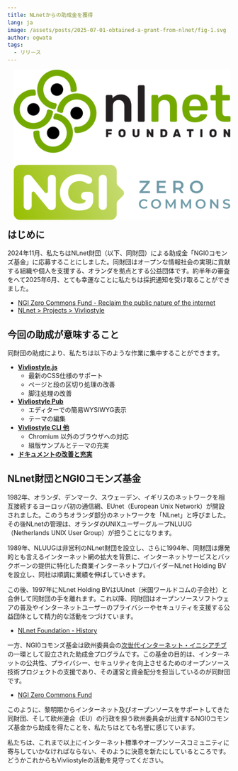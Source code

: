 ```yaml
---
title: NLnetからの助成金を獲得
lang: ja
image: /assets/posts/2025-07-01-obtained-a-grant-from-nlnet/fig-1.svg
author: ogwata
tags:
  - リリース
---
```


<div style="float: right; margin: 0 0 1em 1em;"><img src="/assets/posts/2025-07-01-obtained-a-grant-from-nlnet/fig-1.svg" alt="NLnet" style="width: 500px;" /></div>


## はじめに

2024年11月、私たちはNLnet財団（以下、同財団）による助成金「NGI0コモンズ基金」に応募することにしました。同財団はオープンな情報社会の実現に貢献する組織や個人を支援する、オランダを拠点とする公益団体です。約半年の審査をへて2025年6月、とても幸運なことに私たちは採択通知を受け取ることができました。

- [NGI Zero Commons Fund - Reclaim the public nature of the internet](https://nlnet.nl/commonsfund/)
- [NLnet > Projects > Vivliostyle](https://nlnet.nl/project/Vivliostyle/)

## 今回の助成が意味すること

同財団の助成により、私たちは以下のような作業に集中することができます。

- **[Vivliostyle.js](https://github.com/vivliostyle/vivliostyle.js)**
  - 最新のCSS仕様のサポート
  - ページと段の区切り処理の改善
  - 脚注処理の改善
- **[Vivliostyle Pub](https://github.com/vivliostyle/vivliostyle-pub)**
  - エディターでの簡易WYSIWYG表示
  - テーマの編集
- **[Vivliostyle CLI 他](https://github.com/vivliostyle/vivliostyle-cli)**
  - Chromium 以外のブラウザへの対応
  - 組版サンプルとテーマの充実
- **[ドキュメントの改善と充実](https://github.com/vivliostyle/docs.vivliostyle.org)**

## NLnet財団とNGI0コモンズ基金

1982年、オランダ、デンマーク、スウェーデン、イギリスのネットワークを相互接続するヨーロッパ初の通信網、EUnet（European Unix Network）が開設されました。このうちオランダ部分のネットワークを「NLnet」と呼びました。その後NLnetの管理は、オランダのUNIXユーザーグループNLUUG（Netherlands UNIX User Group）が担うことになります。

1989年、NLUUGは非営利のNLnet財団を設立し、さらに1994年、同財団は爆発的とも言えるインターネット網の拡大を背景に、インターネットサービスとバックボーンの提供に特化した商業インターネットプロバイダーNLnet Holding BVを設立し、同社は順調に業績を伸ばしていきます。

この後、1997年にNLnet Holding BVはUUnet（米国ワールドコムの子会社）と合併して同財団の手を離れます。これ以降、同財団はオープンソースソフトウェアの普及やインターネットユーザーのプライバシーやセキュリティを支援する公益団体として精力的な活動をつづけています。

- [NLnet Foundation - History](https://nlnet.nl/foundation/history/)

一方、NGI0コモンズ基金は欧州委員会の[次世代インターネット・イニシアチブ](https://digital-strategy.ec.europa.eu/en/policies/next-generation-internet-initiative)の一環として設立された助成金プログラムです。この基金の目的は、インターネットの公共性、プライバシー、セキュリティを向上させるためのオープンソース技術プロジェクトの支援であり、その運営と資金配分を担当しているのが同財団です。

- [NGI Zero Commons Fund](https://nlnet.nl/thema/NGI0CommonsFund.html)

このように、黎明期からインターネット及びオープンソースをサポートしてきた同財団、そして欧州連合（EU）の行政を担う欧州委員会が出資するNGI0コモンズ基金から助成を得たことを、私たちはとても名誉に感じています。

私たちは、これまで以上にインターネット標準やオープンソースコミュニティに寄与していかなければならない、そのように決意を新たにしているところです。どうかこれからもVivliostyleの活動を見守ってください。